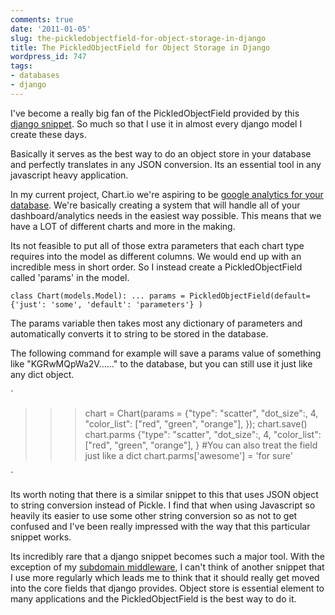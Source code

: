 ```yaml
---
comments: true
date: '2011-01-05'
slug: the-pickledobjectfield-for-object-storage-in-django
title: The PickledObjectField for Object Storage in Django
wordpress_id: 747
tags:
- databases
- django
---
```


I've become a really big fan of the PickledObjectField provided by this [django snippet](http://djangosnippets.org/snippets/1694/).  So much so that I use it in almost every django model I create these days.

Basically it serves as the best way to do an object store in your database and perfectly translates in any JSON conversion.  Its an essential tool in any javascript heavy application.

In my current project, Chart.io we're aspiring to be [google analytics for your database](http://chart.io).  We're basically creating a system that will handle all of your dashboard/analytics needs in the easiest way possible.  This means that we have a LOT of different charts and more in the making.

Its not feasible to put all of those extra parameters that each chart type requires into the model as different columns.  We would end up with an incredible mess in short order.  So I instead create a PickledObjectField called 'params' in the model.

`
class Chart(models.Model):
    ...
    params = PickledObjectField(default={'just': 'some', 'default': 'parameters'} )
`

The params variable then takes most any dictionary of parameters and automatically converts it to string to be stored in the database.

The following command for example will save a params value of something like "KGRwMQpWa2V......" to the database, but you can still use it just like any dict object.

`
>>> chart = Chart(params = {"type": "scatter", "dot_size":, 4, "color_list": ["red", "green", "orange"], });
>>> chart.save()
>>> chart.parms
{"type": "scatter", "dot_size":, 4, "color_list": ["red", "green", "orange"], }
#You can also treat the field just like a dict
>>> chart.parms['awesome'] = 'for sure'

`

Its worth noting that there is a similar snippet to this that uses JSON object to string conversion instead of Pickle.  I find that when using Javascript so heavily its easier to use some other string conversion so as not to get confused and I've been really impressed with the way that this particular snippet works.

Its incredibly rare that a django snippet becomes such a major tool.  With the exception of my [subdomain middleware](http://thingsilearned.com/2009/01/05/using-subdomains-in-django/), I can't think of another snippet that I use more regularly which leads me to think that it should really get moved into the core fields that django provides.  Object store is essential element to many applications and the PickledObjectField is the best way to do it.
